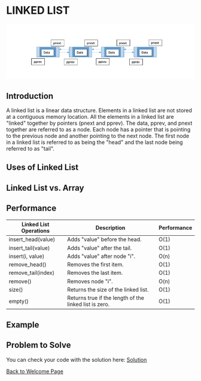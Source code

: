 # LINKED LIST
![linked_list](linked_list.png)
## Introduction
A linked list is a linear data structure. Elements in a linked list are not stored at a contiguous memory location. All the elements in a linked list are "linked" together by pointers (pnext and pprev). The data, pprev, and pnext together are referred to as a node. Each node has a pointer that is pointing to the previous node and another pointing to the next node. The first node in a linked list is referred to as being the "head" and the last node being referred to as "tail".
## Uses of Linked List

## Linked List vs. Array

## Performance
| Linked List Operations | Description                                               | Performance |
| ---------------------- | --------------------------------------------------------- | ----------- |
| insert_head(value)     | Adds "value" before the head.                             | O(1)        |
| insert_tail(value)     | Adds "value" after the tail.                              | O(1)        |
| insert(i, value)       | Adds "value" after node "i".                              | O(n)        |
| remove_head()          | Removes the first item.                                   | O(1)        |
| remove_tail(index)     | Removes the last item.                                    | O(1)        |
| remove()               | Removes node "i".                                         | O(n)        |
| size()                 | Returns the size of the linked list.                      | O(1)        |
| empty()                | Returns true if the length of the linked list is zero.    | O(1)        |
## Example

## Problem to Solve

You can check your code with the solution here: [Solution](linked_list_solution.py)



[Back to Welcome Page](welcome.md)